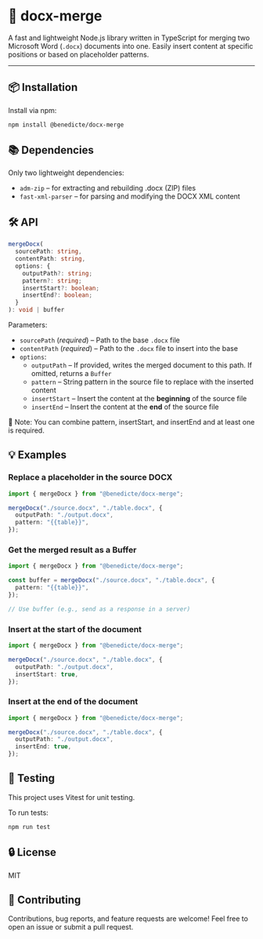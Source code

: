 # 📄 docx-merge

A fast and lightweight Node.js library written in TypeScript for merging two Microsoft Word (`.docx`) documents into one. Easily insert content at specific positions or based on placeholder patterns.

---

## 📦 Installation

Install via npm:

```bash
npm install @benedicte/docx-merge
```

## 📚 Dependencies

Only two lightweight dependencies:

- `adm-zip` – for extracting and rebuilding .docx (ZIP) files
- `fast-xml-parser` – for parsing and modifying the DOCX XML content

## 🛠️ API

```ts
mergeDocx(
  sourcePath: string,
  contentPath: string,
  options: {
    outputPath?: string;
    pattern?: string;
    insertStart?: boolean;
    insertEnd?: boolean;
  }
): void | buffer
```

Parameters:
- `sourcePath` (*required*) – Path to the base `.docx` file
- `contentPath` (*required*) – Path to the `.docx` file to insert into the base
- `options`:
    - `outputPath` – If provided, writes the merged document to this path. If omitted, returns a `Buffer`
    - `pattern` – String pattern in the source file to replace with the inserted content
    - `insertStart` – Insert the content at the **beginning** of the source file
    - `insertEnd` – Insert the content at the **end** of the source file

🔔 Note: You can combine pattern, insertStart, and insertEnd and at least one is required.

## 💡 Examples

### Replace a placeholder in the source DOCX

```ts
import { mergeDocx } from "@benedicte/docx-merge";

mergeDocx("./source.docx", "./table.docx", {
  outputPath: "./output.docx",
  pattern: "{{table}}",
});
```

### Get the merged result as a Buffer

```ts
import { mergeDocx } from "@benedicte/docx-merge";

const buffer = mergeDocx("./source.docx", "./table.docx", {
  pattern: "{{table}}",
});

// Use buffer (e.g., send as a response in a server)
```

### Insert at the start of the document

```ts
import { mergeDocx } from "@benedicte/docx-merge";

mergeDocx("./source.docx", "./table.docx", {
  outputPath: "./output.docx",
  insertStart: true,
});
```

### Insert at the end of the document

```ts
import { mergeDocx } from "@benedicte/docx-merge";

mergeDocx("./source.docx", "./table.docx", {
  outputPath: "./output.docx",
  insertEnd: true,
});
```

## 🧪 Testing

This project uses Vitest for unit testing.

To run tests:

```bash
npm run test
```

## 🔒 License

MIT

## 🤝 Contributing

Contributions, bug reports, and feature requests are welcome! Feel free to open an issue or submit a pull request.